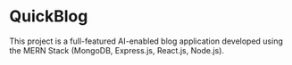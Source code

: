 # QuickBlog
This project is a full-featured AI-enabled blog application developed using the MERN Stack (MongoDB, Express.js, React.js, Node.js). 

